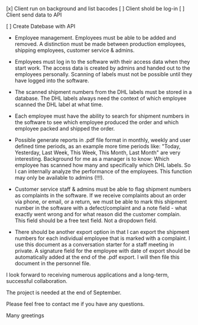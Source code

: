 [x] Client run on background and list bacodes
[ ] Client shold be log-in
[ ] Client send data to API

[ ] Create Datebase with API

- Employee management. Employees must be able to be added and removed. A distinction must be made between production employees, shipping employees, customer service & admins.

- Employees must log in to the software with their access data when they start work. The access data is created by admins and handed out to the employees personally. Scanning of labels must not be possible until they have logged into the software.

- The scanned shipment numbers from the DHL labels must be stored in a database. The DHL labels always need the context of which employee scanned the DHL label at what time.

- Each employee must have the ability to search for shipment numbers in the software to see which employee produced the order and which employee packed and shipped the order.

- Possible generate reports in .pdf file format in monthly, weekly and user defined time periods, as an example more time periods like: "Today, Yesterday, Last Week, This Week, This Month, Last Month" are very interesting. Background for me as a manager is to know: Which employee has scanned how many and specifically which DHL labels. So I can internally analyze the performance of the employees. This function may only be available to admins (!!!).

- Customer service staff & admins must be able to flag shipment numbers as complaints in the software. If we receive complaints about an order via phone, or email, or a return, we must be able to mark this shipment number in the software with a defect/complaint and a note field - what exactly went wrong and for what reason did the customer complain. This field should be a free text field. Not a dropdown field.

- There should be another export option in that I can export the shipment numbers for each individual employee that is marked with a complaint. I use this document as a conversation starter for a staff meeting in private. A signature field for the employee with date of export should be automatically added at the end of the .pdf export. I will then file this document in the personnel file.


I look forward to receiving numerous applications and a long-term, successful collaboration.

The project is needed at the end of September.

Please feel free to contact me if you have any questions.

Many greetings